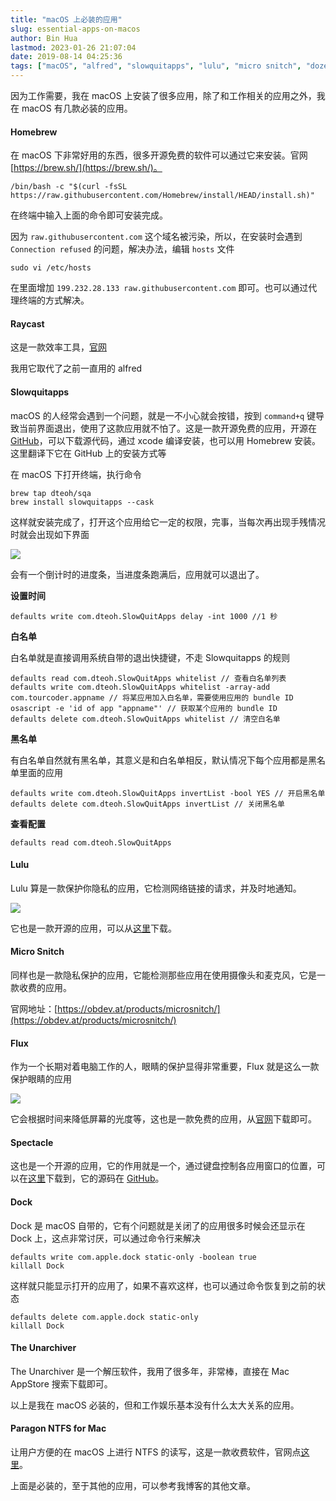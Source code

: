 ```yaml
---
title: "macOS 上必装的应用"
slug: essential-apps-on-macos
author: Bin Hua
lastmod: 2023-01-26 21:07:04
date: 2019-08-14 04:25:36
tags: ["macOS", "alfred", "slowquitapps", "lulu", "micro snitch", "dozer", "flux", "spectacle", "ntfs"]
---
```


因为工作需要，我在 macOS 上安装了很多应用，除了和工作相关的应用之外，我在 macOS 有几款必装的应用。

#### Homebrew

在 macOS 下非常好用的东西，很多开源免费的软件可以通过它来安装。官网 [https://brew.sh/](https://brew.sh/)。

```
/bin/bash -c "$(curl -fsSL https://raw.githubusercontent.com/Homebrew/install/HEAD/install.sh)"
```

在终端中输入上面的命令即可安装完成。

因为 `raw.githubusercontent.com` 这个域名被污染，所以，在安装时会遇到 `Connection refused` 的问题，解决办法，编辑 `hosts` 文件

```
sudo vi /etc/hosts
```

在里面增加 `199.232.28.133 raw.githubusercontent.com` 即可。也可以通过代理终端的方式解决。

#### Raycast

这是一款效率工具，[官网](https://www.raycast.com/)

我用它取代了之前一直用的 alfred

#### Slowquitapps

macOS 的人经常会遇到一个问题，就是一不小心就会按错，按到 `command+q` 键导致当前界面退出，使用了这款应用就不怕了。这是一款开源免费的应用，开源在 [GitHub](https://github.com/dteoh/SlowQuitApps)，可以下载源代码，通过 xcode 编译安装，也可以用 Homebrew 安装。这里翻译下它在 GitHub 上的安装方式等

在 macOS 下打开终端，执行命令

```
brew tap dteoh/sqa
brew install slowquitapps --cask
```

这样就安装完成了，打开这个应用给它一定的权限，完事，当每次再出现手残情况时就会出现如下界面

![](/imgs/sqa_01.png)

会有一个倒计时的进度条，当进度条跑满后，应用就可以退出了。

**设置时间**

```
defaults write com.dteoh.SlowQuitApps delay -int 1000 //1 秒
```

**白名单**

白名单就是直接调用系统自带的退出快捷键，不走 Slowquitapps 的规则

```
defaults read com.dteoh.SlowQuitApps whitelist // 查看白名单列表
defaults write com.dteoh.SlowQuitApps whitelist -array-add com.tourcoder.appname // 将某应用加入白名单，需要使用应用的 bundle ID
osascript -e 'id of app "appname"' // 获取某个应用的 bundle ID
defaults delete com.dteoh.SlowQuitApps whitelist // 清空白名单
```

**黑名单**

有白名单自然就有黑名单，其意义是和白名单相反，默认情况下每个应用都是黑名单里面的应用

```
defaults write com.dteoh.SlowQuitApps invertList -bool YES // 开启黑名单
defaults delete com.dteoh.SlowQuitApps invertList // 关闭黑名单
```

**查看配置**

```
defaults read com.dteoh.SlowQuitApps
```

#### Lulu

Lulu 算是一款保护你隐私的应用，它检测网络链接的请求，并及时地通知。

![](/imgs/lulu_01.png)

它也是一款开源的应用，可以从[这里](https://github.com/objective-see/LuLu/releases)下载。

#### Micro Snitch

同样也是一款隐私保护的应用，它能检测那些应用在使用摄像头和麦克风，它是一款收费的应用。

官网地址：[https://obdev.at/products/microsnitch/](https://obdev.at/products/microsnitch/)

#### Flux

作为一个长期对着电脑工作的人，眼睛的保护显得非常重要，Flux 就是这么一款保护眼睛的应用

![](/imgs/flux_01.png)

它会根据时间来降低屏幕的光度等，这也是一款免费的应用，从[官网](https://justgetflux.com/)下载即可。

#### Spectacle

这也是一个开源的应用，它的作用就是一个，通过键盘控制各应用窗口的位置，可以在[这里](https://www.spectacleapp.com/)下载到，它的源码在 [GitHub](https://github.com/eczarny/spectacle)。

#### Dock

Dock 是 macOS 自带的，它有个问题就是关闭了的应用很多时候会还显示在 Dock 上，这点非常讨厌，可以通过命令行来解决

```
defaults write com.apple.dock static-only -boolean true
killall Dock
```

这样就只能显示打开的应用了，如果不喜欢这样，也可以通过命令恢复到之前的状态

```
defaults delete com.apple.dock static-only
killall Dock
```

#### The Unarchiver

The Unarchiver 是一个解压软件，我用了很多年，非常棒，直接在 Mac AppStore 搜索下载即可。

以上是我在 macOS 必装的，但和工作娱乐基本没有什么太大关系的应用。

#### Paragon NTFS for Mac

让用户方便的在 macOS 上进行 NTFS 的读写，这是一款收费软件，官网点[这里](https://www.paragon-software.com/home/ntfs-mac/#)。

上面是必装的，至于其他的应用，可以参考我博客的其他文章。
